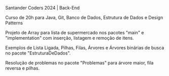 Santander Coders 2024 | Back-End

Curso de 20h para Java, Git, Banco de Dados, Estrutura de Dados e Design Patterns

Projeto de Array para lista de supermercado nos pacotes "main" e "implementation" com inserção, listagem e remoção de itens.

Exemplos de Lista Ligada, Pilhas, Filas, Árvores e Árvores binárias de busca no pacote "EstruturaDeDados".

Resolução de problemas no pacote "Problemas" para árvore maior, fila reversa e pilhas.
